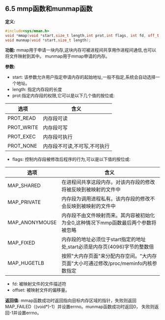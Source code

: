 ## 6.5 mmp函数和munmap函数

**定义:**
``````C++
#include<sys/mman.h>
void *mmap(void *start,size_t length,int prot,int flags, int fd, off_t offset);
void munmap(void *start,size_t length);
``````

**功能:**
mmap用于申请一块内存,这块内存可被进程间共享用作进程间通信,也可以将文件映射到其中。
munmap用于mmap申请的内存。

**参数:**
* start: 该参数允许用户指定申请内存的起始地址,一般不指定,系统会自动选择一个地址。
* length: 指定内存段的长度
* prot:指定内存段的权限,它可以是以下几个值的按位或:

|选项|含义|
|----|----|
|PROT_READ|内存段可读|
|PROT_WRITE|内存段可写|
|PROT_EXEC|内存段可执行|
|PROT_NONE|内存段不可读,不可写,不可执行|

* flags: 控制内存段被修改后程序的行为,可以是以下值的按位或:

|选项|含义|
|----|----|
|MAP_SHARED|在进程间共享这段内存。对该内存段的修改将被反映到被映射的文件中|
|MAP_PRIVATE|内存段为调用进程私有。该内存段的修改不会反映到被映射的文件中|
|MAP_ANONYMOUSE|内存段不由文件映射而来。其内容被初始化为全0,这种情况下mmp函数最后两个参数将被忽略|
|MAP_FIXED|内存段的地址必须位于start指定的地址处,start必须是内存页(4096)字节的整数倍|
|MAP_HUGETLB|按照"大内存页面"来分配内存空间。"大内存页面"大小可通过修改/proc/meminfo内核参数指定|

* fd: 被映射文件的文件描述符
* offset: 被映射文件的偏移量。

**返回值:**
mmap函数成功时返回指向目标内存区域的指针，失败则返回
MAP_FAILED（(void*)-1）并设置errno。munmap函数成功时返回0，
失败则返回-1并设置errno。



